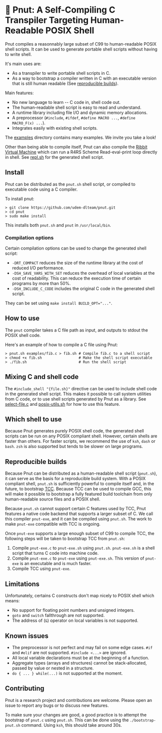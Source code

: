 # 🥜 Pnut: A Self-Compiling C Transpiler Targeting Human-Readable POSIX Shell

Pnut compiles a reasonnably large subset of C99 to human-readable POSIX shell
scripts. It can be used to generate portable shell scripts without having to
write shell.

It's main uses are:

- As a transpiler to write portable shell scripts in C.
- As a way to bootstrap a compiler written in C with an executable version that is still human readable (See [reproducible builds](#reproducible-builds)).

Main features:

- No new language to learn -- C code in, shell code out.
- The human-readable shell script is easy to read and understand.
- A runtime library including file I/O and dynamic memory allocations.
- A preprocessor (`#include`, `#ifdef`, `#define MACRO ...`, `#define MACRO_F(x) ...`).
- Integrates easily with existing shell scripts.

The [examples](examples/compiled) directory contains many examples.
We invite you take a look!

Other than being able to compile itself, Pnut can also compile the [Ribbit
Virtual Machine](https://github.com/udem-dlteam/ribbit) which can run a R4RS
Scheme Read-eval-print loop directly in shell. See
[repl.sh](examples/compiled/repl.sh) for the generated shell script.

## Install

Pnut can be distributed as the `pnut.sh` shell script, or compiled to executable
code using a C compiler.

To install pnut:

```shell
> git clone https://github.com/udem-dlteam/pnut.git
> cd pnut
> sudo make install
```

This installs both `pnut.sh` and `pnut` in `/usr/local/bin`.

### Compilation options

Certain compilation options can be used to change the generated shell script:

- `-DRT_COMPACT` reduces the size of the runtime library at the
  cost of reduced I/O performance.
- `-DSH_SAVE_VARS_WITH_SET` reduces the overhead of local variables at the cost
  of readability. This can reduce the execution time of certain programs by more
  than 50%.
- `-DSH_INCLUDE_C_CODE` includes the original C code in the generated shell
  script.

They can be set using `make install BUILD_OPT="..."`.

## How to use

The `pnut` compiler takes a C file path as input, and outputs to stdout the
POSIX shell code.

Here's an example of how to compile a C file using Pnut:

```shell
> pnut.sh examples/fib.c > fib.sh # Compile fib.c to a shell script
> chmod +x fib.sh                 # Make the shell script executable
> ./fib.sh                        # Run the shell script
```

## Mixing C and shell code

The `#include_shell "{file.sh}"` directive can be used to include shell code in
the generated shell script. This makes it possible to call system utilities from
C code, or to use shell scripts generated by Pnut as a library. See
[select-file.c](examples/select-file.c) and [posix-utils.sh](posix-utils.sh) for
how to use this feature.

## Which shell to use

Because Pnut generates purely POSIX shell code, the generated shell scripts
can be run on any POSIX compliant shell. However, certain shells are faster than
others. For faster scripts, we recommend the use of `ksh`, `dash` or `bash`.
`zsh` is also supported but tends to be slower on large programs.

## Reproducible builds

Because Pnut can be distributed as a human-readable shell script (`pnut.sh`), it
can serve as the basis for a reproducible build system. With a POSIX compliant
shell, `pnut.sh` is sufficiently powerful to compile itself and, in the future,
to bootstrap [TCC](https://bellard.org/tcc/). Because TCC can be used to compile
GCC, this will make it possible to bootstrap a fully featured build toolchain
from only human-readable source files and a POSIX shell.

Because `pnut.sh` cannot support certain C features used by TCC, Pnut features
a native code backend that supports a larger subset of C. We call this
compiler `pnut-exe`, and it can be compiled using `pnut.sh`. The work to make
`pnut-exe` compatible with TCC is ongoing.

Once `pnut-exe` supports a large enough subset of C99 to compile TCC, the
following steps will be taken to bootstrap TCC from `pnut.sh`:

1. Compile `pnut-exe.c` to `pnut-exe.sh` using `pnut.sh`. `pnut-exe.sh` is a shell script that turns C code into machine code.
2. Compile `pnut-exe.c` to `pnut-exe` using `pnut-exe.sh`. This version of `pnut-exe` is an executable and is much faster.
3. Compile TCC using `pnut-exe`.

## Limitations

Unfortunately, certains C constructs don't map nicely to POSIX shell which means:

- No support for floating point numbers and unsigned integers.
- `goto` and `switch` fallthrough are not supported.
- The address of (`&`) operator on local variables is not supported.

## Known issues

- The preprocessor is not perfect and may fail on some edge cases. `#if` and `#elif` are not supported. `#include <...>` are ignored.
- All local variable declarations must be at the beginning of a function.
- Aggregate types (arrays and structures) cannot be stack-allocated, passed by value or nested in a structure.
- `do { ... } while(...)` is not supported at the moment.

## Contributing

Pnut is a research project and contributions are welcome. Please open an issue
to report any bugs or to discuss new features.

To make sure your changes are good, a good practice is to attempt the bootstrap
of `pnut.c` using `pnut.sh`. This can be done using the `./bootstrap-pnut.sh`
command. Using `ksh`, this should take around 30s.
